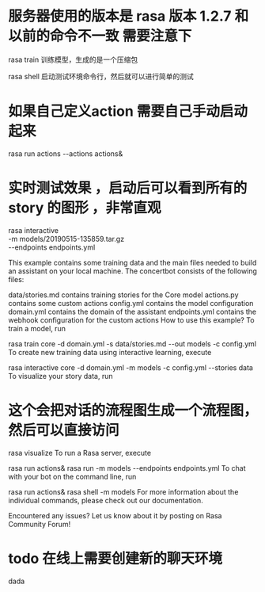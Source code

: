 # 服务器使用的版本是 rasa 版本 1.2.7  和以前的命令不一致 需要注意下

rasa train 训练模型，生成的是一个压缩包

rasa shell 启动测试环境命令行，然后就可以进行简单的测试


# 如果自己定义action 需要自己手动启动起来 
rasa run actions --actions actions&


# 实时测试效果 ，启动后可以看到所有的story 的图形 ，非常直观
rasa interactive \
  -m models/20190515-135859.tar.gz \
  --endpoints endpoints.yml
  
  
  


This example contains some training data and the main files needed to build an assistant on your local machine. The concertbot consists of the following files:

data/stories.md contains training stories for the Core model
actions.py contains some custom actions
config.yml contains the model configuration
domain.yml contains the domain of the assistant
endpoints.yml contains the webhook configuration for the custom actions
How to use this example?
To train a model, run

rasa train core -d domain.yml -s data/stories.md --out models -c config.yml
To create new training data using interactive learning, execute

rasa interactive core -d domain.yml -m models -c config.yml --stories data
To visualize your story data, run

# 这个会把对话的流程图生成一个流程图，然后可以直接访问 
rasa visualize
To run a Rasa server, execute

rasa run actions&
rasa run -m models --endpoints endpoints.yml
To chat with your bot on the command line, run

rasa run actions&
rasa shell -m models
For more information about the individual commands, please check out our documentation.

Encountered any issues?
Let us know about it by posting on Rasa Community Forum!  


# todo 在线上需要创建新的聊天环境 
dada

